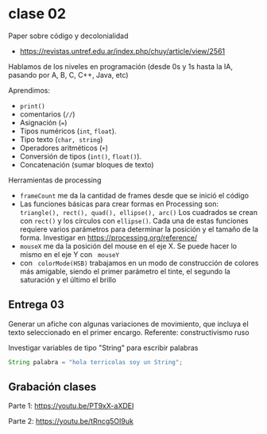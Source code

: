 # clase 02

Paper sobre código y decolonialidad
- <https://revistas.untref.edu.ar/index.php/chuy/article/view/2561>

Hablamos de los niveles en programación (desde 0s y 1s hasta la IA, pasando por A, B, C, C++, Java, etc)

Aprendimos: 

- `print()`
- comentarios (`//`)
- Asignación (`=`)
- Tipos numéricos (`int`, `float`).
- Tipo texto (`char, string`)
- Operadores aritméticos (`+`)
- Conversión de tipos (`int()`, `float()`).
- Concatenación (sumar bloques de texto)

Herramientas de processing

- `frameCount` me da la cantidad de frames desde que se inició el código
- Las funciones básicas para crear formas en Processing son: `
triangle(), rect(), quad(), ellipse(), arc() ` Los cuadrados se crean con `rect()` y los círculos con `ellipse()`. Cada una de estas funciones requiere varios parámetros para determinar la posición y el tamaño de la forma. Investigar en <https://processing.org/reference/>
- `mouseX` me da la posición del mouse en el eje X. Se puede hacer lo mismo en el eje Y con ` mouseY` 
- con ` colorMode(HSB)` trabajamos en un modo de construcción de colores más amigable, siendo el primer parámetro el tinte, el segundo la saturación y el último el brillo 

## Entrega 03

Generar un afiche con algunas variaciones de movimiento, que incluya el texto seleccionado en el primer encargo. Referente: constructivismo ruso

Investigar variables de tipo "String" para escribir palabras


```java
String palabra = "hola terricolas soy un String";
```

## Grabación clases

Parte 1: <https://youtu.be/PT9xX-aXDEI>

Parte 2: <https://youtu.be/tRncg5OI9uk>


